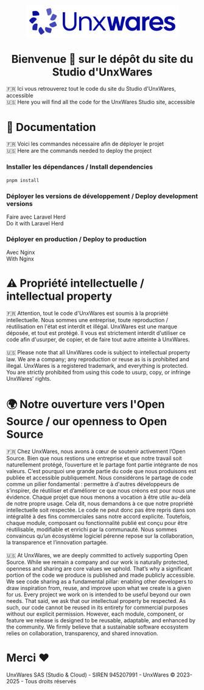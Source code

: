 <div align="center"><img src="https://github.com/UnxWares/.github/blob/main/unxwares-logo.png?raw=true" align="center" height="" width="400" /></div>  

# <div align="center">Bienvenue 👋 sur le dépôt du site du Studio d'UnxWares</div>

🇫🇷 Ici vous retrouverez tout le code du site du Studio d'UnxWares, accessible
<br/>
🇺🇸 Here you will find all the code for the UnxWares Studio site, accessible

# 📜 Documentation

🇫🇷 Voici les commandes nécessaire afin de déployer le projet
<br/>
🇺🇸 Here are the commands needed to deploy the project

### Installer les dépendances / Install dependencies

```bash
pnpm install
```

### Déployer les versions de développement / Deploy development versions

Faire avec Laravel Herd\
Do it with Laravel Herd

### Déployer en production / Deploy to production
Avec Nginx\
With Nginx

# ⚠️ Propriété intellectuelle / intellectual property

🇫🇷 Attention, tout le code d'UnxWares est soumis à la propriété intellectuelle. Nous sommes une entreprise, toute reproduction / réutilisation en l'état est interdit et illégal. UnxWares est une marque déposée, et tout est protégé. Il vous est strictement interdit d'utiliser ce code afin d'usurper, de copier, et de faire tout autre atteinte à UnxWares.
<br/>
<br/>
🇺🇸 Please note that all UnxWares code is subject to intellectual property law. We are a company; any reproduction or reuse as is is prohibited and illegal. UnxWares is a registered trademark, and everything is protected. You are strictly prohibited from using this code to usurp, copy, or infringe UnxWares' rights.

# 🌍 Notre ouverture vers l'Open Source / our openness to Open Source

🇫🇷 Chez UnxWares, nous avons à cœur de soutenir activement l’Open Source. Bien que nous restions une entreprise et que notre travail soit naturellement protégé, l’ouverture et le partage font partie intégrante de nos valeurs. C’est pourquoi une grande partie du code que nous produisons est publiée et accessible publiquement. Nous considérons le partage de code comme un pilier fondamental : permettre à d'autres développeurs de s’inspirer, de réutiliser et d’améliorer ce que nous créons est pour nous une évidence. Chaque projet que nous menons a vocation à être utile au-delà de notre propre usage. Cela dit, nous demandons à ce que notre propriété intellectuelle soit respectée. Le code ne peut donc pas être repris dans son intégralité à des fins commerciales sans notre accord explicite. Toutefois, chaque module, composant ou fonctionnalité publié est conçu pour être réutilisable, modifiable et enrichi par la communauté. Nous sommes convaincus qu’un écosystème logiciel pérenne repose sur la collaboration, la transparence et l’innovation partagée.
<br/>
<br/>
🇺🇸 At UnxWares, we are deeply committed to actively supporting Open Source. While we remain a company and our work is naturally protected, openness and sharing are core values we uphold. That’s why a significant portion of the code we produce is published and made publicly accessible. We see code sharing as a fundamental pillar: enabling other developers to draw inspiration from, reuse, and improve upon what we create is a given for us. Every project we work on is intended to be useful beyond our own needs. That said, we ask that our intellectual property be respected. As such, our code cannot be reused in its entirety for commercial purposes without our explicit permission. However, each module, component, or feature we release is designed to be reusable, adaptable, and enhanced by the community. We firmly believe that a sustainable software ecosystem relies on collaboration, transparency, and shared innovation.

# Merci ❤️
UnxWares SAS (Studio & Cloud) - SIREN 945207991 - UnxWares © 2023-2025 - Tous droits réservés

